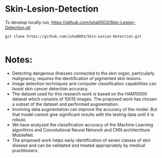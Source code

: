 # Skin-Lesion-Detection

To develop locally run,
https://github.com/isha0003/Skin-Lesion-Detection.git
```
git clone https://github.com/isha0003/Skin-Lesion-Detection.git


```

# Notes:

- Detecting dangerous illnesses connected to the skin organ, particularly malignancy, requires the identification of pigmented skin lesions. 
- Image detection techniques and computer classification capabilities can boost skin cancer detection accuracy. 
- The dataset used for this research work is based on the HAM10000 dataset which consists of 10015 images. The proposed work has chosen a subset of the dataset and performed augmentation.
- Involving data augmentation can improve the accuracy of the model. But that model cannot give significant results with the testing data until it is robust. 
- We have analyzed the classification accuracy of the Machine Learning algorithms and Convolutional Neural Network and CNN architechture MobileNet. 
- The proposed work helps early identification of seven classes of skin disease and can be validated and treated appropriately by medical practitioners.



